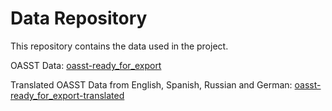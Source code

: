 # Data Repository

This repository contains the data used in the project.

OASST Data:
[oasst-ready_for_export](https://huggingface.co/datasets/OpenAssistant/oasst1/blob/main/2023-04-12_oasst_ready.trees.jsonl.gz)

Translated OASST Data from English, Spanish, Russian and German:
[oasst-ready_for_export-translated](https://unilj-my.sharepoint.com/:u:/g/personal/ls1906_student_uni-lj_si/EZTsjBHFsbtPrb2Ur6k1AiwBRZDVcilb3zWtvCto38deFA?e=DHn9az)
